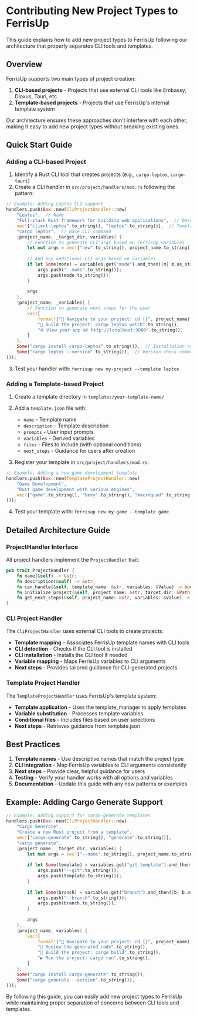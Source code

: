 # Contributing New Project Types to FerrisUp

This guide explains how to add new project types to FerrisUp following our architecture that properly separates CLI tools and templates.

## Overview

FerrisUp supports two main types of project creation:

1. **CLI-based projects** - Projects that use external CLI tools like Embassy, Dioxus, Tauri, etc.
2. **Template-based projects** - Projects that use FerrisUp's internal template system

Our architecture ensures these approaches don't interfere with each other, making it easy to add new project types without breaking existing ones.

## Quick Start Guide

### Adding a CLI-based Project

1. Identify a Rust CLI tool that creates projects (e.g., `cargo-leptos`, `cargo-tauri`)
2. Create a CLI handler in `src/project/handlers/mod.rs` following the pattern:

```rust
// Example: Adding Leptos CLI support
handlers.push(Box::new(CliProjectHandler::new(
    "Leptos",  // Name
    "Full-stack Rust framework for building web applications",  // Description
    vec!["client-leptos".to_string(), "leptos".to_string()],  // Template names to handle
    "cargo leptos",  // Base CLI command
    |project_name, _target_dir, variables| {
        // Function to generate CLI args based on FerrisUp variables
        let mut args = vec!["new".to_string(), project_name.to_string()];
        
        // Add any additional CLI args based on variables
        if let Some(mode) = variables.get("mode").and_then(|m| m.as_str()) {
            args.push("--mode".to_string());
            args.push(mode.to_string());
        }
        
        args
    },
    |project_name, _variables| {
        // Function to generate next steps for the user
        vec![
            format!("🚀 Navigate to your project: cd {}", project_name),
            "🔧 Build the project: cargo leptos watch".to_string(),
            "🌐 View your app at http://localhost:3000".to_string(),
        ]
    },
    Some("cargo install cargo-leptos".to_string()),  // Installation command
    Some("cargo leptos --version".to_string()),  // Version check command
)));
```

3. Test your handler with: `ferrisup new my-project --template leptos`

### Adding a Template-based Project

1. Create a template directory in `templates/your-template-name/`
2. Add a `template.json` file with:
   - `name` - Template name
   - `description` - Template description
   - `prompts` - User input prompts
   - `variables` - Derived variables
   - `files` - Files to include (with optional conditions)
   - `next_steps` - Guidance for users after creation

3. Register your template in `src/project/handlers/mod.rs`:

```rust
// Example: Adding a new game development template
handlers.push(Box::new(TemplateProjectHandler::new(
    "Game Development",
    "Rust game development with various engines",
    vec!["game".to_string(), "bevy".to_string(), "macroquad".to_string()]
)));
```

4. Test your template with: `ferrisup new my-game --template game`

## Detailed Architecture Guide

### ProjectHandler Interface

All project handlers implement the `ProjectHandler` trait:

```rust
pub trait ProjectHandler {
    fn name(&self) -> &str;
    fn description(&self) -> &str;
    fn can_handle(&self, template_name: &str, variables: &Value) -> bool;
    fn initialize_project(&self, project_name: &str, target_dir: &Path, variables: &Value) -> Result<()>;
    fn get_next_steps(&self, project_name: &str, variables: &Value) -> Vec<String>;
}
```

### CLI Project Handler

The `CliProjectHandler` uses external CLI tools to create projects:

- **Template mapping** - Associates FerrisUp template names with CLI tools
- **CLI detection** - Checks if the CLI tool is installed
- **CLI installation** - Installs the CLI tool if needed
- **Variable mapping** - Maps FerrisUp variables to CLI arguments
- **Next steps** - Provides tailored guidance for CLI-generated projects

### Template Project Handler

The `TemplateProjectHandler` uses FerrisUp's template system:

- **Template application** - Uses the template_manager to apply templates
- **Variable substitution** - Processes template variables
- **Conditional files** - Includes files based on user selections
- **Next steps** - Retrieves guidance from template.json

## Best Practices

1. **Template names** - Use descriptive names that match the project type
2. **CLI integration** - Map FerrisUp variables to CLI arguments consistently
3. **Next steps** - Provide clear, helpful guidance for users
4. **Testing** - Verify your handler works with all options and variables
5. **Documentation** - Update this guide with any new patterns or examples

## Example: Adding Cargo Generate Support

```rust
// Example: Adding support for cargo-generate templates
handlers.push(Box::new(CliProjectHandler::new(
    "Cargo Generate",
    "Create a new Rust project from a template",
    vec!["cargo-generate".to_string(), "generate".to_string()],
    "cargo generate",
    |project_name, _target_dir, variables| {
        let mut args = vec!["--name".to_string(), project_name.to_string()];
        
        if let Some(template) = variables.get("git_template").and_then(|t| t.as_str()) {
            args.push("--git".to_string());
            args.push(template.to_string());
        }
        
        if let Some(branch) = variables.get("branch").and_then(|b| b.as_str()) {
            args.push("--branch".to_string());
            args.push(branch.to_string());
        }
        
        args
    },
    |project_name, variables| {
        vec![
            format!("🚀 Navigate to your project: cd {}", project_name),
            "📝 Review the generated code".to_string(),
            "🔧 Build the project: cargo build".to_string(),
            "▶️ Run the project: cargo run".to_string(),
        ]
    },
    Some("cargo install cargo-generate".to_string()),
    Some("cargo generate --version".to_string()),
)));
```

By following this guide, you can easily add new project types to FerrisUp while maintaining proper separation of concerns between CLI tools and templates.
